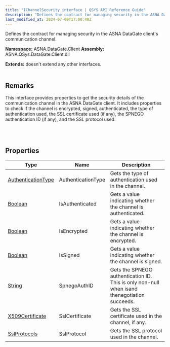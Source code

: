 ```yaml
---
title: "IChannelSecurity interface | QSYS API Reference Guide"
description: "Defines the contract for managing security in the ASNA DataGate client&#39;s communication channel. "
last_modified_at: 2024-07-09T17:00:40Z
---
```


Defines the contract for managing security in the ASNA DataGate client's communication channel.

**Namespace:** ASNA.DataGate.Client
**Assembly:** ASNA.QSys.DataGate.Client.dll

**Extends:** doesn't extend any other interfaces.
<br>
<br>

## Remarks
This interface provides properties to get the security details of the communication channel in the ASNA DataGate client. 
It includes properties to check if the channel is encrypted, signed, authenticated, 
the type of authentication used, the SSL certificate used (if any), the SPNEGO authentication ID (if any), 
and the SSL protocol used.

<br>
<br>

## Properties

| Type | Name | Description
| --- | --- | --- 
| [AuthenticationType](/reference/datagate/datagate-client/authentication-type.html) | AuthenticationType | Gets the type of authentication used in the channel. |
| [Boolean](https://docs.microsoft.com/en-us/dotnet/api/system.boolean) | IsAuthenticated | Gets a value indicating whether the channel is authenticated. |
| [Boolean](https://docs.microsoft.com/en-us/dotnet/api/system.boolean) | IsEncrypted | Gets a value indicating whether the channel is encrypted. |
| [Boolean](https://docs.microsoft.com/en-us/dotnet/api/system.boolean) | IsSigned | Gets a value indicating whether the channel is signed. |
| [String](https://learn.microsoft.com/en-us/dotnet/api/system.string?view=net-8.0) | SpnegoAuthID | Gets the SPNEGO authentication ID. This is only non-null when  isand thenegotiation succeeds. |
| [X509Certificate](https://learn.microsoft.com/en-us/dotnet/api/system.security.cryptography.x509certificates.x509certificate?view=net-8.0) | SslCertificate | Gets the SSL certificate used in the channel, if any. |
| [SslProtocols](https://learn.microsoft.com/en-us/dotnet/api/system.security.authentication.sslprotocols?view=net-8.0) | SslProtocol | Gets the SSL protocol used in the channel. |
